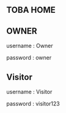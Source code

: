 ## TOBA HOME

## OWNER
username : Owner

password : owner

## Visitor
username : Visitor

password : visitor123
